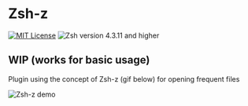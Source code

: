 # Zsh-z

[![MIT License](img/mit_license.svg)](https://opensource.org/licenses/MIT)
![Zsh version 4.3.11 and higher](img/zsh_4.3.11_plus.svg)

## WIP (works for basic usage)

Plugin using the concept of Zsh-z (gif below) for opening frequent files

![Zsh-z demo](img/demo.gif)
